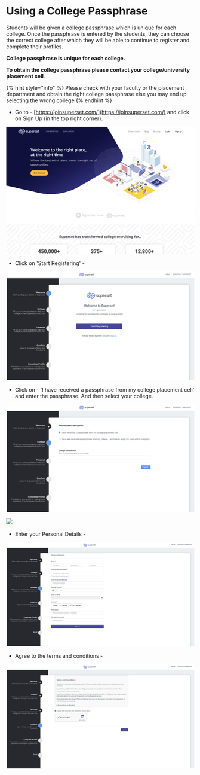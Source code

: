 # Using a College Passphrase

Students will be given a college passphrase which is unique for each college. Once the passphrase is entered by the students, they can choose the correct college after which they will be able to continue to register and complete their profiles. 

**College passphrase is unique for each college.**

**To obtain the college passphrase please contact your college/university placement cell**. 

{% hint style="info" %}
Please check with your faculty or the placement department and obtain the right college passphrase else you may end up selecting the wrong college
{% endhint %}

* Go to - [https://joinsuperset.com/](https://joinsuperset.com/) and click on Sign Up \(in the top right corner\).

![](../../.gitbook/assets/image%20%2856%29.png)

* Click on 'Start Registering' - 

![](../../.gitbook/assets/image%20%2848%29.png)

* Click on - 'I have received a passphrase from my college placement cell' and enter the passphrase. And then select your college. 

![](../../.gitbook/assets/image%20%2853%29.png)

![](../../.gitbook/assets/image%20%2852%29.png)

* Enter your Personal Details - 

![](../../.gitbook/assets/image%20%2854%29.png)

* Agree to the terms and conditions - 

![](../../.gitbook/assets/image%20%2845%29.png)


